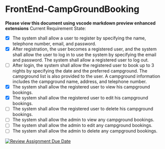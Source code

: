 # FrontEnd-CampGroundBooking
**Please view this document using vscode markdown preview enhanced extensions**
Current Requirement State:

- [x] The system shall allow a user to register by specifying the name, telephone number, email,
and password.
- [x] After registration, the user becomes a registered user, and the system shall allow the user to
log in to use the system by specifying the email and password. The system shall allow a
registered user to log out.
- [ ] After login, the system shall allow the registered user to book up to 3 nights by specifying the
date and the preferred campground. The campground list is also provided to the user. A
campground information includes the campground name, address, and telephone number.
- [x] The system shall allow the registered user to view his campground bookings.
- [x] The system shall allow the registered user to edit his campground bookings.
- [ ] The system shall allow the registered user to delete his campground bookings.
- [ ] The system shall allow the admin to view any campground bookings.
- [ ] The system shall allow the admin to edit any campground bookings.
- [ ] The system shall allow the admin to delete any campground bookings.

[![Review Assignment Due Date](https://classroom.github.com/assets/deadline-readme-button-24ddc0f5d75046c5622901739e7c5dd533143b0c8e959d652212380cedb1ea36.svg)](https://classroom.github.com/a/OFxUFd-r)
